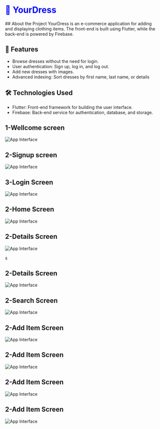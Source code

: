 <h1 style="color:blue; font-weight:bold;">🌟 YourDress</h1>
## About the Project
YourDress is an e-commerce application for adding and displaying clothing items. The front-end is built using Flutter, while the back-end is powered by Firebase.


## 🚀 Features
- Browse dresses without the need for login.
- User authentication: Sign up, log in, and log out.
- Add new dresses with images.
- Advanced indexing: Sort dresses by first name, last name, or details

## 🛠️ Technologies Used
- Flutter: Front-end framework for building the user interface.  
- Firebase: Back-end service for authentication, database, and storage.  

## 1-Wellcome screen  
![App Interface](https://github.com/AhmadAmmar2022/YourDress/blob/master/Screenshots-YourDress/Welcome%20Screen.png)


   
## 2-Signup screen  
![App Interface](https://github.com/AhmadAmmar2022/YourDress/blob/master/Screenshots-YourDress/Signup.png)


## 3-Login Screen  


![App Interface](https://github.com/AhmadAmmar2022/YourDress/blob/master/Screenshots-YourDress/Login.png)

## 2-Home Screen  
![App Interface](https://github.com/AhmadAmmar2022/YourDress/blob/master/Screenshots-YourDress/Search%20Screen.png)


## 2-Details Screen 

![App Interface](https://github.com/AhmadAmmar2022/YourDress/blob/master/Screenshots-YourDress/Product%20Details%20Screen.png)

s
## 2-Details Screen 
![App Interface](https://github.com/AhmadAmmar2022/YourDress/blob/master/Screenshots-YourDress/Contact%20Details%20Screen.png)


## 2-Search Screen 

![App Interface](https://github.com/AhmadAmmar2022/YourDress/blob/master/Screenshots-YourDress/Search%20%20Screen.png)








## 2-Add Item Screen

![App Interface](https://github.com/AhmadAmmar2022/YourDress/blob/master/Screenshots-YourDress/Add%20Images%20Screen.png)

## 2-Add Item Screen


![App Interface](https://github.com/AhmadAmmar2022/YourDress/blob/master/Screenshots-YourDress/Add%20Images%20%20Screen.png)

## 2-Add Item Screen

![App Interface](https://github.com/AhmadAmmar2022/YourDress/blob/master/Screenshots-YourDress/Add%20%20Images%20Screen.png)

## 2-Add Item Screen
![App Interface](https://github.com/AhmadAmmar2022/YourDress/blob/master/Screenshots-YourDress/Profile%20Screen.png)

